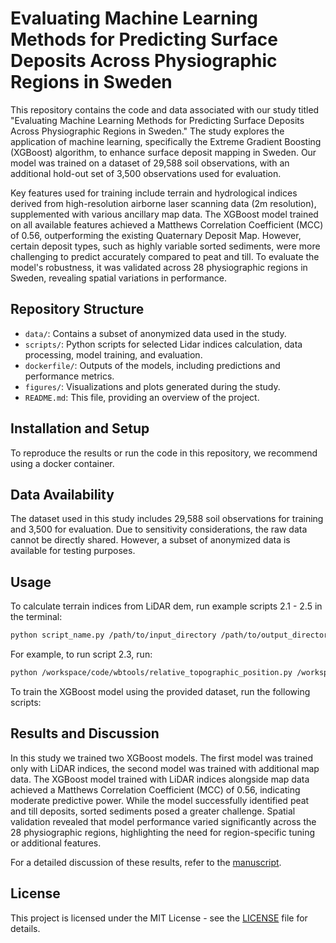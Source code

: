 # Evaluating Machine Learning Methods for Predicting Surface Deposits Across Physiographic Regions in Sweden

This repository contains the code and data associated with our study titled "Evaluating Machine Learning Methods for Predicting Surface Deposits Across Physiographic Regions in Sweden." The study explores the application of machine learning, specifically the Extreme Gradient Boosting (XGBoost) algorithm, to enhance surface deposit mapping in Sweden. Our model was trained on a dataset of 29,588 soil observations, with an additional hold-out set of 3,500 observations used for evaluation.

Key features used for training include terrain and hydrological indices derived from high-resolution airborne laser scanning data (2m resolution), supplemented with various ancillary map data. The XGBoost model trained on all available features achieved a Matthews Correlation Coefficient (MCC) of 0.56, outperforming the existing Quaternary Deposit Map. However, certain deposit types, such as highly variable sorted sediments, were more challenging to predict accurately compared to peat and till. To evaluate the model's robustness, it was validated across 28 physiographic regions in Sweden, revealing spatial variations in performance.

## Repository Structure

- `data/`: Contains a subset of anonymized data used in the study.
- `scripts/`: Python scripts for selected Lidar indices calculation, data processing, model training, and evaluation.
- `dockerfile/`: Outputs of the models, including predictions and performance metrics.
- `figures/`: Visualizations and plots generated during the study.
- `README.md`: This file, providing an overview of the project.

## Installation and Setup

To reproduce the results or run the code in this repository, we recommend using a docker container.

## Data Availability

The dataset used in this study includes 29,588 soil observations for training and 3,500 for evaluation. Due to sensitivity considerations, the raw data cannot be directly shared. However, a subset of anonymized data is available for testing purposes. 

## Usage

To calculate terrain indices from LiDAR dem, run example scripts 2.1 - 2.5 in the terminal:
```bash
python script_name.py /path/to/input_directory /path/to/output_directory extra_argument
```
For example, to run script 2.3, run:
```bash
python /workspace/code/wbtools/relative_topographic_position.py /workspace/data/wbt/folder1/ /workspace/data/wbt/folder1_ruggedness/ 11
```
To train the XGBoost model using the provided dataset, run the following scripts:

## Results and Discussion

In this study we trained two XGBoost models. The first model was trained only with LiDAR indices, the second model was trained with additional map data. The XGBoost model trained with LiDAR indices alongside map data achieved a Matthews Correlation Coefficient (MCC) of 0.56, indicating moderate predictive power. While the model successfully identified peat and till deposits, sorted sediments posed a greater challenge. Spatial validation revealed that model performance varied significantly across the 28 physiographic regions, highlighting the need for region-specific tuning or additional features.

For a detailed discussion of these results, refer to the [manuscript](link-to-manuscript).

## License

This project is licensed under the MIT License - see the [LICENSE](LICENSE) file for details.
